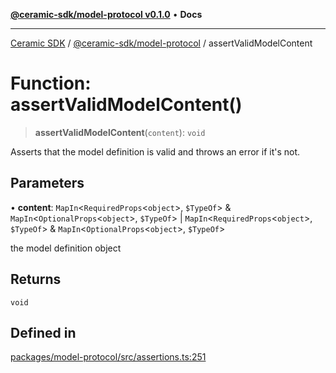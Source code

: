 [**@ceramic-sdk/model-protocol v0.1.0**](../README.md) • **Docs**

***

[Ceramic SDK](../../../README.md) / [@ceramic-sdk/model-protocol](../README.md) / assertValidModelContent

# Function: assertValidModelContent()

> **assertValidModelContent**(`content`): `void`

Asserts that the model definition is valid and throws an error if it's not.

## Parameters

• **content**: `MapIn`\<`RequiredProps`\<`object`\>, `$TypeOf`\> & `MapIn`\<`OptionalProps`\<`object`\>, `$TypeOf`\> \| `MapIn`\<`RequiredProps`\<`object`\>, `$TypeOf`\> & `MapIn`\<`OptionalProps`\<`object`\>, `$TypeOf`\>

the model definition object

## Returns

`void`

## Defined in

[packages/model-protocol/src/assertions.ts:251](https://github.com/ceramicstudio/ceramic-sdk/blob/a220cbca7950f690af7f3d03a0023681bb9f5426/packages/model-protocol/src/assertions.ts#L251)
